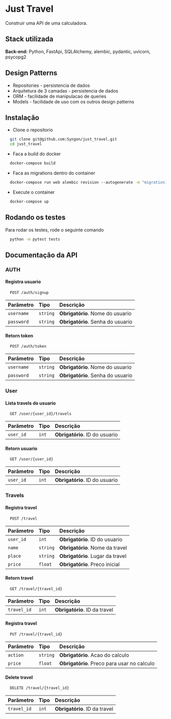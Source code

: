 
# Just Travel 

Construir uma API de uma calculadora.


## Stack utilizada

**Back-end:** Python, FastApi, SQLAlchemy, alembic, pydantic, uvicorn, psycopg2


## Design Patterns

- Repositories - persistencia de dados
- Arquitetura de 3 camadas - persistencia de dados
- ORM - facilidade de manipulacao de queries
- Models - facilidade de uso com os outros design patterns



## Instalação

- Clone o repositorio

```bash
  git clone git@github.com:Syngon/just_travel.git
  cd just_travel
```
- Faca a build do docker

```bash
  docker-compose build
```

- Faca as migrations dentro do container

```bash
  docker-compose run web alembic revision --autogenerate -m "migration1"
```

- Execute o container

```bash
  docker-compose up
```


## Rodando os testes

Para rodar os testes, rode o seguinte comando

```bash
  python -m pytest tests
```


## Documentação da API

### AUTH

#### Registra usuario

```http
  POST /auth/signup
```

| Parâmetro   | Tipo       | Descrição                           |
| :---------- | :--------- | :---------------------------------- |
| `username` | `string` | **Obrigatório**. Nome do usuario |
| `password` | `string` | **Obrigatório**. Senha do usuario |

#### Retorn token

```http
  POST /auth/token
```

| Parâmetro   | Tipo       | Descrição                                   |
| :---------- | :--------- | :------------------------------------------ |
| `username` | `string` | **Obrigatório**. Nome do usuario |
| `password` | `string` | **Obrigatório**. Senha do usuario |



### User 

#### Lista travels do usuario

```http
  GET /user/{user_id}/travels
```

| Parâmetro   | Tipo       | Descrição                           |
| :---------- | :--------- | :---------------------------------- |
| `user_id` | `int` | **Obrigatório**. ID do usuario |

#### Retorn usuario

```http
  GET /user/{user_id}
```

| Parâmetro   | Tipo       | Descrição                                   |
| :---------- | :--------- | :------------------------------------------ |
| `user_id` | `int` | **Obrigatório**. ID do usuario |



### Travels 

#### Registra travel

```http
  POST /travel
```

| Parâmetro   | Tipo       | Descrição                           |
| :---------- | :--------- | :---------------------------------- |
| `user_id` | `int` | **Obrigatório**. ID do usuario |
| `name` | `string` | **Obrigatório**. Nome da travel |
| `place` | `string` | **Obrigatório**. Lugar da travel |
| `price` | `float` | **Obrigatório**. Preco inicial |

#### Retorn travel

```http
  GET /travel/{travel_id}
```

| Parâmetro   | Tipo       | Descrição                                   |
| :---------- | :--------- | :------------------------------------------ |
| `travel_id` | `int` | **Obrigatório**. ID da travel |


#### Registra travel

```http
  PUT /travel/{travel_id}
```

| Parâmetro   | Tipo       | Descrição                           |
| :---------- | :--------- | :---------------------------------- |
| `action` | `string` | **Obrigatório**. Acao do calculo |
| `price` | `float` | **Obrigatório**. Preco para usar no calculo |


#### Delete travel

```http
  DELETE /travel/{travel_id}
```

| Parâmetro   | Tipo       | Descrição                                   |
| :---------- | :--------- | :------------------------------------------ |
| `travel_id` | `int` | **Obrigatório**. ID da travel |